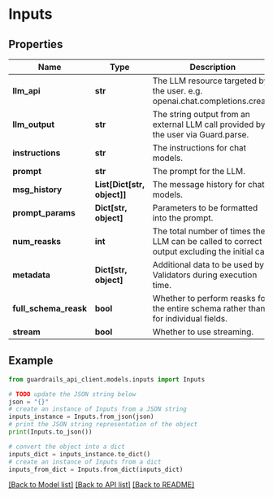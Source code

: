 # Inputs


## Properties

Name | Type | Description | Notes
------------ | ------------- | ------------- | -------------
**llm_api** | **str** | The LLM resource targeted by the user. e.g. openai.chat.completions.create | [optional] 
**llm_output** | **str** | The string output from an external LLM call provided by the user via Guard.parse. | [optional] 
**instructions** | **str** | The instructions for chat models. | [optional] 
**prompt** | **str** | The prompt for the LLM. | [optional] 
**msg_history** | **List[Dict[str, object]]** | The message history for chat models. | [optional] 
**prompt_params** | **Dict[str, object]** | Parameters to be formatted into the prompt. | [optional] 
**num_reasks** | **int** | The total number of times the LLM can be called to correct output excluding the initial call. | [optional] 
**metadata** | **Dict[str, object]** | Additional data to be used by Validators during execution time. | [optional] 
**full_schema_reask** | **bool** | Whether to perform reasks for the entire schema rather than for individual fields. | [optional] 
**stream** | **bool** | Whether to use streaming. | [optional] 

## Example

```python
from guardrails_api_client.models.inputs import Inputs

# TODO update the JSON string below
json = "{}"
# create an instance of Inputs from a JSON string
inputs_instance = Inputs.from_json(json)
# print the JSON string representation of the object
print(Inputs.to_json())

# convert the object into a dict
inputs_dict = inputs_instance.to_dict()
# create an instance of Inputs from a dict
inputs_from_dict = Inputs.from_dict(inputs_dict)
```
[[Back to Model list]](../README.md#documentation-for-models) [[Back to API list]](../README.md#documentation-for-api-endpoints) [[Back to README]](../README.md)


